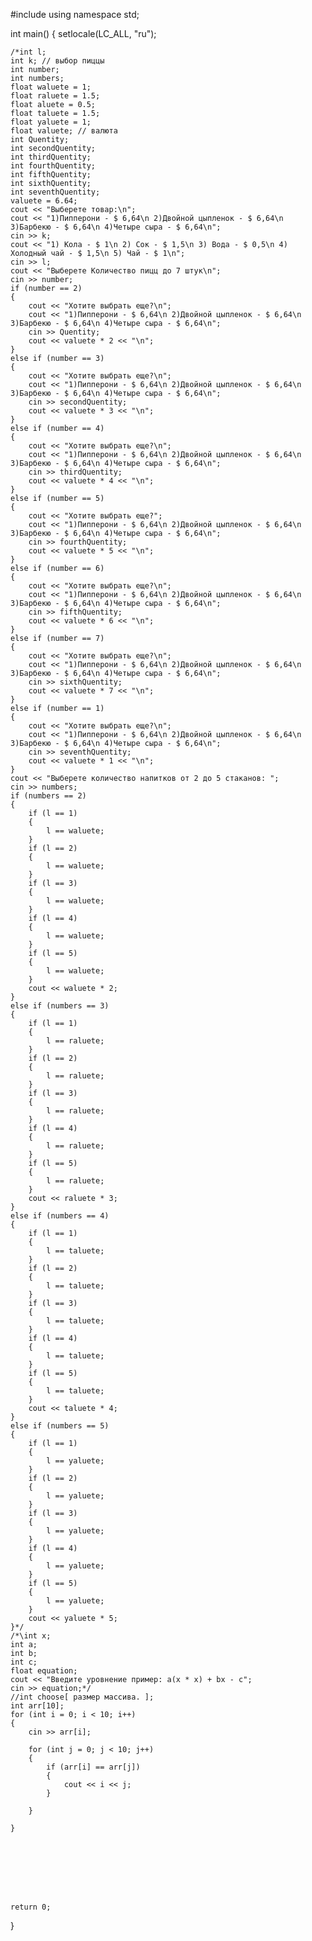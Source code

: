 #include <iostream>
using namespace std;

int main()
{
	setlocale(LC_ALL, "ru");

	/*int l;
	int k; // выбор пиццы
	int number;
	int numbers;
	float waluete = 1;
	float raluete = 1.5;
	float aluete = 0.5;
	float taluete = 1.5;
	float yaluete = 1;
	float valuete; // валюта
	int Quentity;
	int secondQuentity;
	int thirdQuentity;
	int fourthQuentity;
	int fifthQuentity;
	int sixthQuentity;
	int seventhQuentity;
	valuete = 6.64;
	cout << "Выберете товар:\n";
	cout << "1)Пипперони - $ 6,64\n 2)Двойной цыпленок - $ 6,64\n 3)Барбекю - $ 6,64\n 4)Четыре сыра - $ 6,64\n";
	cin >> k;
	cout << "1) Кола - $ 1\n 2) Сок - $ 1,5\n 3) Вода - $ 0,5\n 4) Холодный чай - $ 1,5\n 5) Чай - $ 1\n";
	cin >> l;
	cout << "Выберете Количество пицц до 7 штук\n";
	cin >> number;
	if (number == 2)
	{
		cout << "Хотите выбрать еще?\n";
		cout << "1)Пипперони - $ 6,64\n 2)Двойной цыпленок - $ 6,64\n 3)Барбекю - $ 6,64\n 4)Четыре сыра - $ 6,64\n";
		cin >> Quentity;
		cout << valuete * 2 << "\n";
	}
	else if (number == 3)
	{
		cout << "Хотите выбрать еще?\n";
		cout << "1)Пипперони - $ 6,64\n 2)Двойной цыпленок - $ 6,64\n 3)Барбекю - $ 6,64\n 4)Четыре сыра - $ 6,64\n";
		cin >> secondQuentity;
		cout << valuete * 3 << "\n";
	}
	else if (number == 4)
	{
		cout << "Хотите выбрать еще?\n";
		cout << "1)Пипперони - $ 6,64\n 2)Двойной цыпленок - $ 6,64\n 3)Барбекю - $ 6,64\n 4)Четыре сыра - $ 6,64\n";
		cin >> thirdQuentity;
		cout << valuete * 4 << "\n";
	}
	else if (number == 5)
	{
		cout << "Хотите выбрать еще?";
		cout << "1)Пипперони - $ 6,64\n 2)Двойной цыпленок - $ 6,64\n 3)Барбекю - $ 6,64\n 4)Четыре сыра - $ 6,64\n";
		cin >> fourthQuentity;
		cout << valuete * 5 << "\n";
	}
	else if (number == 6)
	{
		cout << "Хотите выбрать еще?\n";
		cout << "1)Пипперони - $ 6,64\n 2)Двойной цыпленок - $ 6,64\n 3)Барбекю - $ 6,64\n 4)Четыре сыра - $ 6,64\n";
		cin >> fifthQuentity;
		cout << valuete * 6 << "\n";
	}
	else if (number == 7)
	{
		cout << "Хотите выбрать еще?\n";
		cout << "1)Пипперони - $ 6,64\n 2)Двойной цыпленок - $ 6,64\n 3)Барбекю - $ 6,64\n 4)Четыре сыра - $ 6,64\n";
		cin >> sixthQuentity;
		cout << valuete * 7 << "\n";
	}
	else if (number == 1)
	{
		cout << "Хотите выбрать еще?\n";
		cout << "1)Пипперони - $ 6,64\n 2)Двойной цыпленок - $ 6,64\n 3)Барбекю - $ 6,64\n 4)Четыре сыра - $ 6,64\n";
		cin >> seventhQuentity;
		cout << valuete * 1 << "\n";
	}
	cout << "Выберете количество напитков от 2 до 5 стаканов: ";
	cin >> numbers;
	if (numbers == 2)
	{
		if (l == 1)
		{
			l == waluete;
		}
		if (l == 2)
		{
			l == waluete;
		}
		if (l == 3)
		{
			l == waluete;
		}
		if (l == 4)
		{
			l == waluete;
		}
		if (l == 5)
		{
			l == waluete;
		}
		cout << waluete * 2;
	}
	else if (numbers == 3)
	{
		if (l == 1)
		{
			l == raluete;
		}
		if (l == 2)
		{
			l == raluete;
		}
		if (l == 3)
		{
			l == raluete;
		}
		if (l == 4)
		{
			l == raluete;
		}
		if (l == 5)
		{
			l == raluete;
		}
		cout << raluete * 3;
	}
	else if (numbers == 4)
	{
		if (l == 1)
		{
			l == taluete;
		}
		if (l == 2)
		{
			l == taluete;
		}
		if (l == 3)
		{
			l == taluete;
		}
		if (l == 4)
		{
			l == taluete;
		}
		if (l == 5)
		{
			l == taluete;
		}
		cout << taluete * 4;
	}
	else if (numbers == 5)
	{
		if (l == 1)
		{
			l == yaluete;
		}
		if (l == 2)
		{
			l == yaluete;
		}
		if (l == 3)
		{
			l == yaluete;
		}
		if (l == 4)
		{
			l == yaluete;
		}
		if (l == 5)
		{
			l == yaluete;
		}
		cout << yaluete * 5;
	}*/
	/*\int x;
	int a;
	int b;
	int c;
	float equation;
	cout << "Введите уровнение пример: a(x * x) + bx - c";
	cin >> equation;*/
	//int choose[ размер массива. ];
	int arr[10];
	for (int i = 0; i < 10; i++)
	{
		cin >> arr[i];
		
		for (int j = 0; j < 10; j++)
		{
			if (arr[i] == arr[j])
			{
				cout << i << j;
			}

		}
		
	}



	

	

	
	return 0;
}
